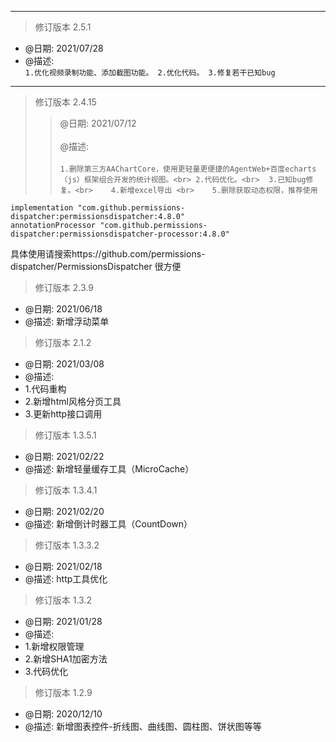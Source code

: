 ***
> 修订版本 2.5.1
* @日期: 2021/07/28 <br>  
* @描述: <br>
  `
    1.优化视频录制功能、添加截图功能。
    2.优化代码。
    3.修复若干已知bug
  `
***
> 修订版本 2.4.15
>>@日期: 2021/07/12 <br>  
>>@描述: <br>  
`1.删除第三方AAChartCore，使用更轻量更便捷的AgentWeb+百度echarts（js）框架组合开发的统计视图。<br>
 2.代码优化。<br> 
 3.已知bug修复。<br>   
 4.新增excel导出 <br>   
 5.删除获取动态权限，推荐使用
`
```
implementation "com.github.permissions-dispatcher:permissionsdispatcher:4.8.0"
annotationProcessor "com.github.permissions-dispatcher:permissionsdispatcher-processor:4.8.0"
```
具体使用请搜索https://github.com/permissions-dispatcher/PermissionsDispatcher 很方便<br>  

> 修订版本 2.3.9
* @日期: 2021/06/18
* @描述: 新增浮动菜单

> 修订版本 2.1.2
* @日期: 2021/03/08
* @描述: <br>
* 1.代码重构
* 2.新增html风格分页工具
* 3.更新http接口调用

> 修订版本 1.3.5.1
* @日期: 2021/02/22
* @描述: 新增轻量缓存工具（MicroCache）

> 修订版本 1.3.4.1
* @日期: 2021/02/20
* @描述: 新增倒计时器工具（CountDown）

> 修订版本 1.3.3.2
* @日期: 2021/02/18
* @描述: http工具优化

> 修订版本 1.3.2
* @日期: 2021/01/28
* @描述: <br>  
* 1.新增权限管理<br>  
* 2.新增SHA1加密方法<br>  
* 3.代码优化

> 修订版本 1.2.9
* @日期: 2020/12/10
* @描述: 新增图表控件-折线图、曲线图、圆柱图、饼状图等等
